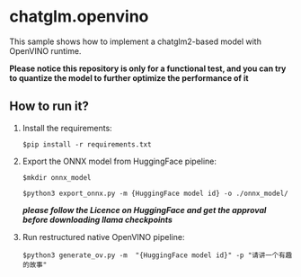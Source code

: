 # chatglm.openvino

This sample shows how to implement a chatglm2-based model with OpenVINO runtime.

**Please notice this repository is only for a functional test, and you can try to quantize the model to further optimize the performance of it**

## How to run it?
1. Install the requirements:

    ```$pip install -r requirements.txt```

2. Export the ONNX model from HuggingFace pipeline:

    ```$mkdir onnx_model```

    ```$python3 export_onnx.py -m {HuggingFace model id} -o ./onnx_model/```

    ***please follow the Licence on HuggingFace and get the approval before downloading llama checkpoints***

3. Run restructured native OpenVINO pipeline:

    ```$python3 generate_ov.py -m  "{HuggingFace model id}" -p "请讲一个有趣的故事" ```